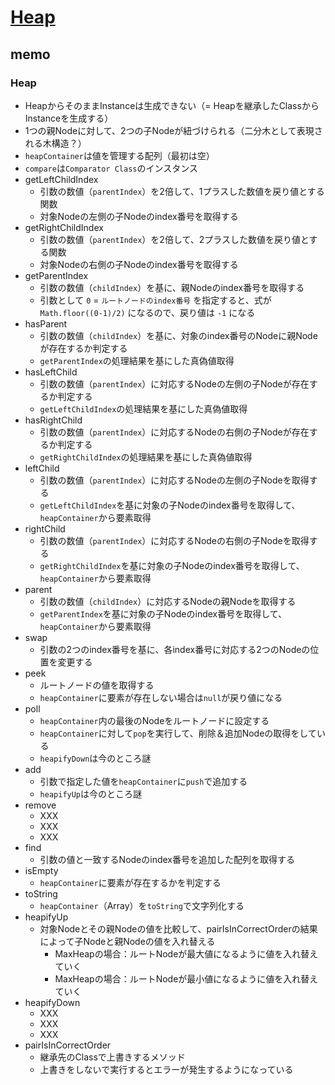 # [Heap](https://github.com/trekhleb/javascript-algorithms/tree/master/src/data-structures/heap)

## memo

### Heap

- HeapからそのままInstanceは生成できない（= Heapを継承したClassからInstanceを生成する）
- 1つの親Nodeに対して、2つの子Nodeが紐づけられる（二分木として表現される木構造？）
- `heapContainer`は値を管理する配列（最初は空）
- `compare`は`Comparator Class`のインスタンス
- getLeftChildIndex
    - 引数の数値（`parentIndex`）を2倍して、1プラスした数値を戻り値とする関数
    - 対象Nodeの左側の子Nodeのindex番号を取得する
- getRightChildIndex
    - 引数の数値（`parentIndex`）を2倍して、2プラスした数値を戻り値とする関数
    - 対象Nodeの右側の子Nodeのindex番号を取得する
- getParentIndex
    - 引数の数値（`childIndex`）を基に、親Nodeのindex番号を取得する
    - 引数として `0` = `ルートノードのindex番号` を指定すると、式が `Math.floor((0-1)/2)` になるので、戻り値は `-1` になる
- hasParent
    - 引数の数値（`childIndex`）を基に、対象のindex番号のNodeに親Nodeが存在するか判定する
    - `getParentIndex`の処理結果を基にした真偽値取得
- hasLeftChild
    - 引数の数値（`parentIndex`）に対応するNodeの左側の子Nodeが存在するか判定する
    - `getLeftChildIndex`の処理結果を基にした真偽値取得
- hasRightChild
    - 引数の数値（`parentIndex`）に対応するNodeの右側の子Nodeが存在するか判定する
    - `getRightChildIndex`の処理結果を基にした真偽値取得
- leftChild
    - 引数の数値（`parentIndex`）に対応するNodeの左側の子Nodeを取得する
    - `getLeftChildIndex`を基に対象の子Nodeのindex番号を取得して、`heapContainer`から要素取得
- rightChild
    - 引数の数値（`parentIndex`）に対応するNodeの右側の子Nodeを取得する
    - `getRightChildIndex`を基に対象の子Nodeのindex番号を取得して、`heapContainer`から要素取得
- parent
    - 引数の数値（`childIndex`）に対応するNodeの親Nodeを取得する
    - `getParentIndex`を基に対象の子Nodeのindex番号を取得して、`heapContainer`から要素取得
- swap
    - 引数の2つのindex番号を基に、各index番号に対応する2つのNodeの位置を変更する
- peek
    - ルートノードの値を取得する
    - `heapContainer`に要素が存在しない場合は`null`が戻り値になる
- poll
    - `heapContainer`内の最後のNodeをルートノードに設定する
    - `heapContainer`に対して`pop`を実行して、削除＆追加Nodeの取得をしている
    - `heapifyDown`は今のところ謎
- add
    - 引数で指定した値を`heapContainer`に`push`で追加する
    - `heapifyUp`は今のところ謎
- remove
    - XXX
    - XXX
    - XXX
- find
    - 引数の値と一致するNodeのindex番号を追加した配列を取得する
- isEmpty
    - `heapContainer`に要素が存在するかを判定する
- toString
    - `heapContainer`（Array）を`toString`で文字列化する
- heapifyUp
    - 対象Nodeとその親Nodeの値を比較して、pairIsInCorrectOrderの結果によって子Nodeと親Nodeの値を入れ替える
        - MaxHeapの場合：ルートNodeが最大値になるように値を入れ替えていく
        - MaxHeapの場合：ルートNodeが最小値になるように値を入れ替えていく
- heapifyDown
    - XXX
    - XXX
    - XXX
- pairIsInCorrectOrder
    - 継承先のClassで上書きするメソッド
    - 上書きをしないで実行するとエラーが発生するようになっている
